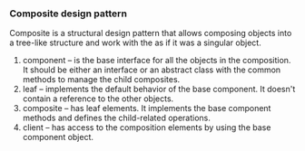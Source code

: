 ###  Composite design pattern

Composite is a structural design pattern that allows composing objects into a tree-like structure and work with the as if it was a singular object.

1) component – is the base interface for all the objects in the composition. It should be either an interface or an abstract class with the common methods to manage the child composites.
2) leaf – implements the default behavior of the base component. It doesn't contain a reference to the other objects.
3) composite – has leaf elements. It implements the base component methods and defines the child-related operations.
4) client – has access to the composition elements by using the base component object.
